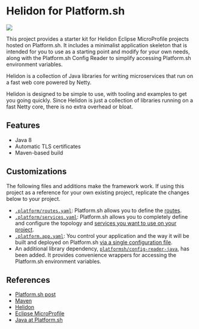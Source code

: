 # Helidon for Platform.sh

<a href="https://console.platform.sh/projects/create-project/?template=https://raw.githubusercontent.com/platformsh-examples/deploy-friday-ep15/master/.platform.template.yaml&utm_campaign=deploy_on_platform?utm_medium=button&utm_source=affiliate_links&utm_content=https://raw.githubusercontent.com/platformsh-examples/deploy-friday-ep15/master/.platform.template.yaml" target="_blank" title="Deploy with Platform.sh"><img src="https://platform.sh/images/deploy/deploy-button-lg-blue.svg"></a>

This project provides a starter kit for Helidon Eclipse MicroProfile projects hosted on Platform.sh.  It includes a minimalist application skeleton that is intended for you to use as a starting point and modify for your own needs, along with the Platform.sh Config Reader to simplify accessing Platform.sh environment variables.

Helidon is a collection of Java libraries for writing microservices that run on a fast web core powered by Netty.

Helidon is designed to be simple to use, with tooling and examples to get you going quickly. Since Helidon is just a collection of libraries running on a fast Netty core, there is no extra overhead or bloat.

## Features

* Java 8
* Automatic TLS certificates
* Maven-based build

## Customizations

The following files and additions make the framework work.  If using this project as a reference for your own existing project, replicate the changes below to your project.

* [`.platform/routes.yaml`](.platform/routes.yaml): Platform.sh allows you to define the [routes](https://docs.platform.sh/configuration/routes.html).
* [`.platform/services.yaml`](.platform/services.yaml):  Platform.sh allows you to completely define and configure the topology and [services you want to use on your project](https://docs.platform.sh/configuration/services.html).
* [`.platform.app.yaml`](.platform.app.yaml): You control your application and the way it will be built and deployed on Platform.sh [via a single configuration file](https://docs.platform.sh/configuration/app-containers.html).
* An additional library dependency, [`platformsh/config-reader-java`](https://github.com/platformsh/config-reader-java), has been added.  It provides convenience wrappers for accessing the Platform.sh environment variables.

## References

* [Platform.sh post](https://platform.sh/blog/2019/java-hello-world-at-platform.sh/)
* [Maven](https://maven.apache.org/)
* [Helidon](https://helidon.io/)
* [Eclipse MicroProfile](https://microprofile.io/)
* [Java at Platform.sh](https://docs.platform.sh/languages/java.html)
